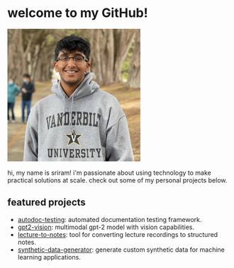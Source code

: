 # welcome to my GitHub!

<img src="picture.jpg" alt="alt text" width="300" />

hi, my name is sriram! i'm passionate about using technology to make practical solutions at scale. check out some of my personal projects below.

## featured projects

- [autodoc-testing](https://github.com/snagasuri/autodoc-testing): automated documentation testing framework.
- [gpt2-vision](https://github.com/snagasuri/gpt2-vision): multimodal gpt-2 model with vision capabilities.
- [lecture-to-notes](https://github.com/snagasuri/lecture-to-notes): tool for converting lecture recordings to structured notes.
- [synthetic-data-generator](https://github.com/snagasuri/synthetic-data-generator): generate custom synthetic data for machine learning applications.
